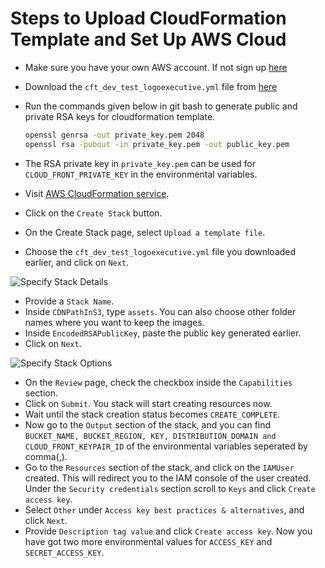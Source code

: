 # Steps to Upload CloudFormation Template and Set Up AWS Cloud

- Make sure you have your own AWS account. If not sign up [here](https://aws.amazon.com/free)
- Download the `cft_dev_test_logoexecutive.yml` file from [here](https://github.com/TeamShiksha/logoexecutive-backend/tree/dev/templates)
- Run the commands given below in git bash to generate public and private RSA keys for cloudformation template.

     ```bash
     openssl genrsa -out private_key.pem 2048
     openssl rsa -pubout -in private_key.pem -out public_key.pem
     ```
- The RSA private key in `private_key.pem` can be used for `CLOUD_FRONT_PRIVATE_KEY` in the environmental variables.
- Visit [AWS CloudFormation service](https://ap-southeast-2.console.aws.amazon.com/cloudformation/home?region=ap-southeast-2#/getting-started).
- Click on the `Create Stack` button.
- On the Create Stack page, select `Upload a template file`.
- Choose the `cft_dev_test_logoexecutive.yml` file you downloaded earlier, and click on `Next`.

![Specify Stack Details](/assets/uploadstack.png)

- Provide a `Stack Name`.
- Inside `CDNPathInS3`, type `assets`. You can also choose other folder names where you want to keep the images.
- Inside `EncodedRSAPublicKey`, paste the public key generated earlier.
- Click on `Next`.

![Specify Stack Options](/assets/setparameters.png)

- On the `Review` page, check the checkbox inside the `Capabilities` section.
- Click on `Submit`. You stack will start creating resources now.
- Wait until the stack creation status becomes `CREATE_COMPLETE`.
- Now go to the `Output` section of the stack, and you can find `BUCKET_NAME, BUCKET_REGION, KEY, DISTRIBUTION_DOMAIN and CLOUD_FRONT_KEYPAIR_ID` of the environmental variables seperated by comma(,).
- Go to the `Resources` section of the stack, and click on the `IAMUser` created. This will redirect you to the IAM console of the user created. Under the `Security credentials` section scroll to `Keys` and click `Create access key`.
- Select `Other` under `Access key best practices & alternatives`, and click `Next`.
- Provide `Description tag value` and click `Create access key`. Now you have got two more environmental values for `ACCESS_KEY` and `SECRET_ACCESS_KEY`.
